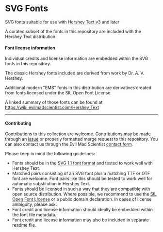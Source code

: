 # SVG Fonts

SVG fonts suitable for use with [Hershey Text v3](https://gitlab.com/oskay/hershey-text) and later

A curated subset of the fonts in this repository are included with the Hershey Text distribution.


#### Font license information

Individual credits and license information are embedded within the SVG fonts in this repository.

The classic Hershey fonts included are derived from
work by Dr. A. V. Hershey.

Additional modern "EMS" fonts in this distribution are
derivatives created from fonts licensed under the SIL
Open Font License.

A linked summary of those fonts can be found at https://wiki.evilmadscientist.com/Hershey_Text 


----

#### Contributing

Contributions to this collection are welcome. Contributions may be made through an [issue](https://gitlab.com/oskay/svg-fonts/issues) or properly formatted merge request to this repository.
You can also contact us through the Evil Mad Scientist [contact form](https://shop.evilmadscientist.com/contact).

Please keep in mind the following guidelines:
*  Fonts should be in the [SVG 1.1 font format](https://www.w3.org/TR/SVG11/fonts.html) and tested to work well with Hershey Text.
*  Matched pairs consisting of an SVG font plus a matching TTF or OTF font are welcome. 
Font pairs like this should be tested to work well for automatic substitution in Hershey Text.
*  Fonts should be licensed in such a way that they are compatible with open source distribution.
Where possible, we recommend to use the [SIL Open Font LIcense](https://scripts.sil.org/OFL) or a public
domain declaration. In cases of license ambiguity, please ask.
*  Font credit and license information should ideally be embedded within the font file metadata.
*  Font credit and license information may also be included in separate readme file.

